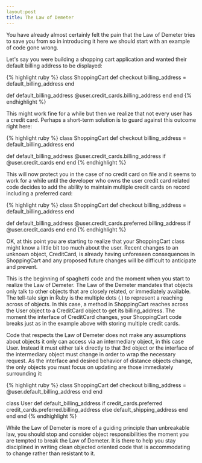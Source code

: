 ```yaml
---
layout:post
title: The Law of Demeter
---
```


You have already almost certainly felt the pain that the Law of Demeter tries to save you from so in introducing it here we should start with an example of code gone wrong.

Let's say you were building a shopping cart application and wanted their default billing address to be displayed:

{% highlight ruby %}
class ShoppingCart
  def checkout
    billing_address = default_billing_address
  end

  def default_billing_address
    @user.credit_cards.billing_address
  end
end
{% endhighlight %}

This might work fine for a while but then we realize that not every user has a credit card. Perhaps a short-term solution is to guard against this outcome right here:

{% highlight ruby %}
class ShoppingCart
  def checkout
    billing_address = default_billing_address
  end

  def default_billing_address
    @user.credit_cards.billing_address if @user.credit_cards
  end
end
{% endhighlight %}

This will now protect you in the case of no credit card on file and it seems to work for a while until the developer who owns the user credit card related code decides to add the ability to maintain multiple credit cards on record including a preferred card:

{% highlight ruby %}
class ShoppingCart
  def checkout
    billing_address = default_billing_address
  end

  def default_billing_address
    @user.credit_cards.preferred.billing_address if @user.credit_cards
  end
end
{% endhighlight %}

OK, at this point you are starting to realize that your ShoppingCart class might know a little bit too much about the user. Recent changes to an unknown object, CreditCard, is already having unforeseen consequences in ShoppingCart and any proposed future changes will be difficult to anticipate and prevent.

This is the beginning of spaghetti code and the moment when you start to realize the Law of Demeter. The Law of the Demeter mandates that objects only talk to other objects that are closely related, or immediately available. The tell-tale sign in Ruby is the multiple dots (.) to represent a reaching across of objects. In this case, a method in ShoppingCart reaches across the User object to a CreditCard object to get its billing_address. The moment the interface of CreditCard changes, your ShoppingCart code breaks just as in the example above with storing multiple credit cards.

Code that respects the Law of Demeter does not make any assumptions about objects it only can access via an intermediary object, in this case User. Instead it must either talk directly to that 3rd object or the interface of the intermediary object must change in order to wrap the necessary request. As the interface and desired behavior of distance objects change, the only objects you must focus on updating are those immediately surrounding it:

{% highlight ruby %}
class ShoppingCart
  def checkout
    billing_address = @user.default_billing_address
  end
end

class User
  def default_billing_address
    if credit_cards.preferred
      credit_cards.preferred.billing_address
    else
      default_shipping_address
    end
  end
end
{% endhighlight %}

While the Law of Demeter is more of a guiding principle than unbreakable law, you should stop and consider object responsibilities the moment you are tempted to break the Law of Demeter. It is there to help you stay disciplined in writing clean objected oriented code that is accommodating to change rather than resistant to it.



